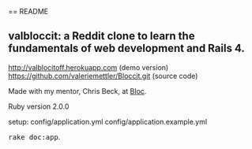 == README

## valbloccit: a Reddit clone to learn the fundamentals of web development and Rails 4.

http://valblocitoff.herokuapp.com (demo version)
https://github.com/valeriemettler/Bloccit.git (source code)

Made with my mentor, Chris Beck, at [Bloc](http://bloc.io).

Ruby version 2.0.0

setup:
config/application.yml
config/application.example.yml


<tt>rake doc:app</tt>.
